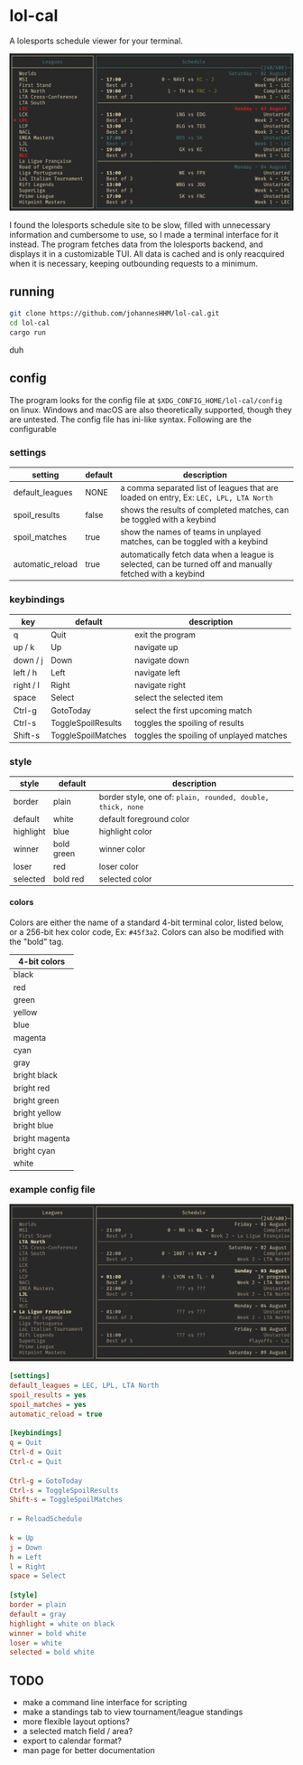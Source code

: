 # lol-cal

A lolesports schedule viewer for your terminal.

![Screenshot](data/showcase-col.png)

I found the lolesports schedule site to be slow, filled with unnecessary information 
and cumbersome to use, so I made a terminal interface for it instead.
The program fetches data from the lolesports backend, and displays it in a customizable TUI.
All data is cached and is only reacquired when it is necessary, keeping outbounding requests to a minimum.

## running
```sh
git clone https://github.com/johannesHHM/lol-cal.git
cd lol-cal
cargo run
```
duh

## config
The program looks for the config file at ```$XDG_CONFIG_HOME/lol-cal/config``` on linux.
Windows and macOS are also theoretically supported, though they are untested.
The config file has ini-like syntax. Following are the configurable 

### settings
| setting          | default | description                                                                                               |
|------------------|---------|-----------------------------------------------------------------------------------------------------------|
| default_leagues  | NONE    | a comma separated list of leagues that are loaded on entry, Ex: ```LEC, LPL, LTA North```                 |
| spoil_results    | false   | shows the results of completed matches, can be toggled with a keybind                                     |
| spoil_matches    | true    | show the names of teams in unplayed matches, can be toggled with a keybind                                |
| automatic_reload | true    | automatically fetch data when a league is selected, can be turned off and manually fetched with a keybind |

### keybindings
| key       | default            | description                              |
|-----------|--------------------|------------------------------------------|
| q         | Quit               | exit the program                         |
| up / k    | Up                 | navigate up                              |
| down / j  | Down               | navigate down                            |
| left / h  | Left               | navigate left                            |
| right / l | Right              | navigate right                           |
| space     | Select             | select the selected item                 |
| Ctrl-g    | GotoToday          | select the first upcoming match          |
| Ctrl-s    | ToggleSpoilResults | toggles the spoiling of results          |
| Shift-s   | ToggleSpoilMatches | toggles the spoiling of unplayed matches |

### style
| style     | default    | description                                                     |
|-----------|------------|-----------------------------------------------------------------|
| border    | plain      | border style, one of: ```plain, rounded, double, thick, none``` |
| default   | white      | default foreground color                                        |
| highlight | blue       | highlight color                                                 |
| winner    | bold green | winner color                                                    |
| loser     | red        | loser color                                                     |
| selected  | bold red   | selected color                                                  |

#### colors
Colors are either the name of a standard 4-bit terminal color, listed below, or a 256-bit hex color code, Ex: ```#45f3a2```.
Colors can also be modified with the "bold" tag.

| 4-bit colors        |
|---------------------|
| black               |
| red                 |
| green               |
| yellow              |
| blue                |
| magenta             |
| cyan                |
| gray                |
| bright black        |
| bright red          |
| bright green        |
| bright yellow       |
| bright blue         |
| bright magenta      |
| bright cyan         |
| white               |

### example config file

![Example config](data/showcase-bw.png)

```ini
[settings]
default_leagues = LEC, LPL, LTA North
spoil_results = yes
spoil_matches = yes
automatic_reload = true

[keybindings]
q = Quit
Ctrl-d = Quit
Ctrl-c = Quit

Ctrl-g = GotoToday
Ctrl-s = ToggleSpoilResults
Shift-s = ToggleSpoilMatches

r = ReloadSchedule

k = Up
j = Down
h = Left
l = Right
space = Select

[style]
border = plain
default = gray
highlight = white on black
winner = bold white
loser = white
selected = bold white
```

## TODO
- make a command line interface for scripting
- make a standings tab to view tournament/league standings
- more flexible layout options?
- a selected match field / area?
- export to calendar format?
- man page for better documentation
